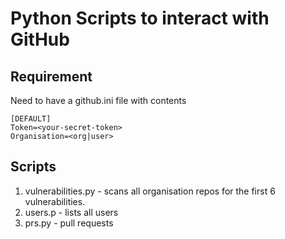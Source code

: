 # Python Scripts to interact with GitHub

## Requirement
Need to have a github.ini file with contents
```
[DEFAULT]
Token=<your-secret-token>
Organisation=<org|user>
```

## Scripts
1. vulnerabilities.py - scans all organisation repos for the first 6 vulnerabilities.
1. users.p - lists all users 
1. prs.py - pull requests